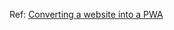 Ref: [Converting a website into a PWA](https://vaadin.com/learn/tutorials/learn-pwa/turn-website-into-a-pwa)